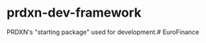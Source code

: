 prdxn-dev-framework
===================

PRDXN's "starting package" used for development.# EuroFinance
